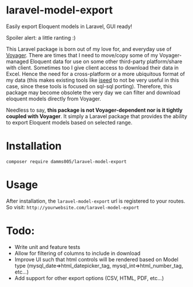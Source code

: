 # laravel-model-export

Easily export Eloquent models in Laravel, GUI ready!

Spoiler alert: a little ranting :)

This Laravel package is born out of my love for, and everyday use of [Voyager](https://github.com/the-control-group/voyager). There are times that I need to move/copy some of my Voyager-managed Eloquent data for use on some other third-party platform/share with client. Sometimes too I give client access to download their data in Excel. Hence the need for a cross-platform or a more ubiquitous format of my data (this makes existing tools like [iseed](https://github.com/orangehill/iseed) to not be very useful in this case, since these tools is focused on sql-sql porting). Therefore, this package may become obsolete the very day we can filter and download eloquent models directly from Voyager.

Needless to say, **this package is not Voyager-dependent nor is it tightly coupled with Voyager**. It simply a Laravel package that provides the ability to export Eloquent models based on selected range.

# Installation
`composer require damms005/laravel-model-export`

# Usage
After installation, the `laravel-model-export` url is registered to your routes. So visit: `http://yourwebsite.com/laravel-model-export`

# Todo:

- Write unit and feature tests
- Allow for filtering of columns to include in download
- Improve UI such that html controls will be rendered based on Model type (mysql_date=>html_datepicker_tag, mysql_int=>html_number_tag, etc...)
- Add support for other export options (CSV, HTML, PDF, etc...)
